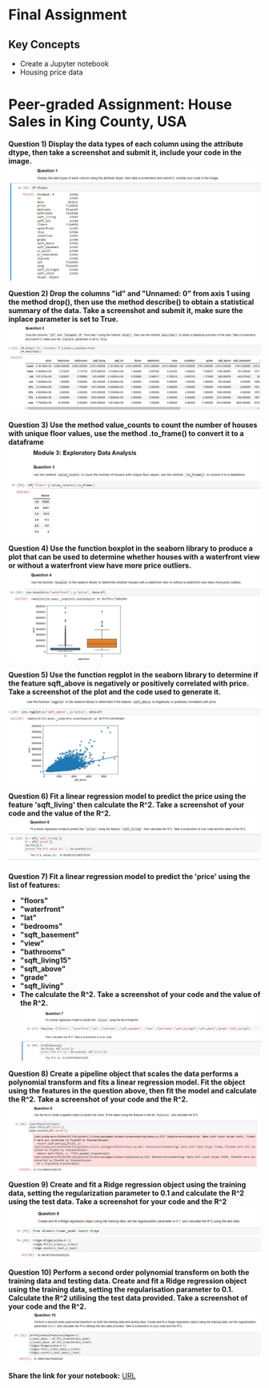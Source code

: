 # Final Assignment

## Key Concepts
- Create a Jupyter notebook
- Housing price data

# Peer-graded Assignment: House Sales in King County, USA


**Question 1) Display the data types of each column using the attribute dtype, then take a screenshot and submit it, include your code in the image.**
![dtype](Q1.jpg)


**Question 2) Drop the columns "id" and "Unnamed: 0" from axis 1 using the method drop(), then use the method describe() to obtain a statistical summary of the data. Take a screenshot and submit it, make sure the inplace parameter is set to True.**
![drop id and Unnamed](Q2.jpg)


**Question 3) Use the method value_counts to count the number of houses with unique floor values, use the method .to_frame() to convert it to a dataframe**
![unique floors](Q3.jpg)

**Question 4) Use the function boxplot in the seaborn library to produce a plot that can be used to determine whether houses with a waterfront view or without a waterfront view have more price outliers.**
![boxplot](Q4.jpg)

**Question 5) Use the function regplot in the seaborn library to determine if the feature sqft_above is negatively or positively correlated with price. Take a screenshot of the plot and the code used to generate it.**
![regplot](Q5.jpg)

**Question 6) Fit a linear regression model to predict the price using the feature 'sqft_living' then calculate the R^2. Take a screenshot of your code and the value of the R^2.**
![lr sqft_living](Q6.jpg)


**Question 7) Fit a linear regression model to predict the 'price' using the list of features:**

- **"floors"**
- **"waterfront"**
- **"lat"**
- **"bedrooms"**
- **"sqft_basement"**
- **"view"**
- **"bathrooms"**
- **"sqft_living15"**
- **"sqft_above"**
- **"grade"**
- **"sqft_living"**
- **The calculate the R^2. Take a screenshot of your code and the value of the R^2.**
![mlr](Q7.jpg)

**Question 8) Create a pipeline object that scales the data performs a polynomial transform and fits a linear regression model. Fit the object using the features in the question above, then fit the model and calculate the R^2. Take a screenshot of your code and the R^2.**
![pipeline](Q8.jpg)

**Question 9) Create and fit a Ridge regression object using the training data, setting the regularization parameter to 0.1 and calculate the R^2 using the test data. Take a screenshot for your code and the R^2**
![ridge](Q9.jpg)

**Question 10) Perform a second order polynomial transform on both the training data and testing data. Create and fit a Ridge regression object using the training data, setting the regularisation parameter to 0.1. Calculate the R^2 utilising the test data provided. Take a screenshot of your code and the R^2.**
![ridge on polynomial](Q10.jpg)

**Share the link for your notebook:** [URL](https://eu-gb.dataplatform.cloud.ibm.com/analytics/notebooks/v2/3cd171cd-9b26-4dd3-b2d5-d02c4dcda826/view?access_token=aad17c79b4b9813b71caf706b64943a36be90d47b8097c031d005387c7bc8a86)

